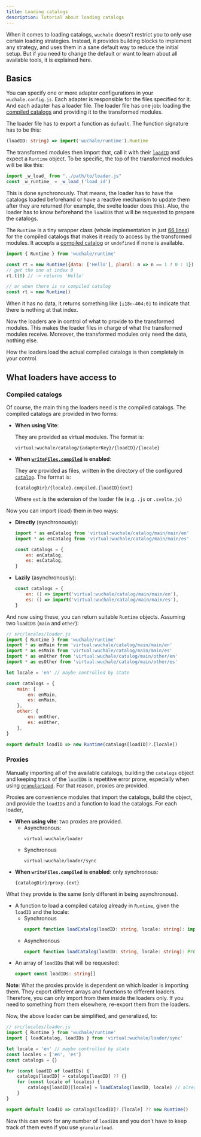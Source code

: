 ```yaml
---
title: Loading catalogs
description: Tutorial about loading catalogs
---
```


When it comes to loading catalogs, `wuchale` doesn't restrict you to only use
certain loading strategies. Instead, it provides building blocks to implement
any strategy, and uses them in a sane default way to reduce the initial setup.
But if you need to change the default or want to learn about all available
tools, it is explained here.

## Basics

You can specify one or more adapter configurations in your `wuchale.config.js`.
Each adapter is responsible for the files specified for it. And each adapter
has a loader file. The loader file has one job: loading the [compiled
catalogs](/concepts/catalogs#compiled-catalogs) and providing it to the
transformed modules.

The loader file has to export a function as `default`. The function signature has to be this:

```ts
(loadID: string) => import('wuchale/runtime').Runtime
```

The transformed modules then import that, call it with their
[`loadID`](/concepts/catalogs/#loadid) and expect a `Runtime` object. To be
specific, the top of the transformed modules will be like this:

```js
import _w_load_ from "../path/to/loader.js"
const _w_runtime_ = _w_load_('load_id')
```

This is done synchronously. That means, the loader has to have the catalogs
loaded beforehand or have a reactive mechanism to update them after they are
returned (for example, the svelte loader does this). Also, the loader has to
know beforehand the `loadID`s that will be requested to prepare the catalogs.

The `Runtime` is a tiny wrapper class (whole implementation in just [66
lines](https://github.com/wuchalejs/wuchale/blob/main/packages/wuchale/src/runtime.ts))
for the compiled catalogs that makes it ready to access by the transformed
modules. It accepts a [compiled catalog](/concepts/catalogs#compiled-catalogs)
or `undefined` if none is available.

```js
import { Runtime } from 'wuchale/runtime'

const rt = new Runtime({data: ['Hello'], plural: n => n == 1 ? 0 : 1})
// get the one at index 0
rt.t(0) // -> returns 'Hello'

// or when there is no compiled catalog
const rt = new Runtime()
```

When it has no data, it returns something like `[i18n-404:0]` to indicate that
there is nothing at that index.

Now the loaders are in control of what to provide to the transformed modules.
This makes the loader files in charge of what the transformed modules receive.
Moreover, the transformed modules only need the data, nothing else.

How the loaders load the actual compiled catalogs is then completely in your
control.

## What loaders have access to

### Compiled catalogs

Of course, the main thing the loaders need is the compiled catalogs. The compiled catalogs are provided in two forms:

- **When using Vite**:

    They are provided as virtual modules. The format is:
    ```
    virtual:wuchale/catalog/{adapterKey}/{loadID}/{locale}
    ```

- **When [`writeFiles.compiled`](/reference/adapter-common/#writefilescompiled) is enabled**:

    They are provided as files, written in the directory of the configured
    [`catalog`](/reference/adapter-common/#catalog). The format is:
    ```
    {catalogDir}/{locale}.compiled.{loadID}{ext}
    ```
    Where `ext` is the extension of the loader file (e.g. `.js` or `.svelte.js`)

Now you can import (load) them in two ways:

- **Directly** (synchronously):

    ```js
    import * as enCatalog from 'virtual:wuchale/catalog/main/main/en'
    import * as esCatalog from 'virtual:wuchale/catalog/main/main/es'

    const catalogs = {
        en: enCatalog,
        es: esCatalog,
    }
    ```

- **Lazily** (asynchronously):

    ```js
    const catalogs = {
        en: () => import('virtual:wuchale/catalog/main/main/en'),
        es: () => import('virtual:wuchale/catalog/main/main/es'),
    }
    ```

And now using these, you can return suitable `Runtime` objects. Assuming two
`loadID`s (`main` and `other`):

```js
// src/locales/loader.js
import { Runtime } from 'wuchale/runtime'
import * as enMain from 'virtual:wuchale/catalog/main/main/en'
import * as esMain from 'virtual:wuchale/catalog/main/main/es'
import * as enOther from 'virtual:wuchale/catalog/main/other/en'
import * as esOther from 'virtual:wuchale/catalog/main/other/es'

let locale = 'en' // maybe controlled by state

const catalogs = {
    main: {
        en: enMain,
        es: enMain,
    },
    other: {
        en: enOther,
        es: esOther,
    },
}

export default loadID => new Runtime(catalogs[loadID]?.[locale])
```

### Proxies

Manually importing all of the available catalogs, building the `catalogs`
object and keeping track of the `loadID`s is repetitive error prone, especially
when using [`granularLoad`](/reference/adapter-common/#granularload). For that
reason, proxies are provided.

Proxies are convenience modules that import the catalogs, build the object, and
provide the `loadID`s and a function to load the catalogs. For each loader,

- **When using vite**: two proxies are provided.
    - Asynchronous:
        ```
        virtual:wuchale/loader
        ```
    - Synchronous
        ```
        virtual:wuchale/loader/sync
        ```
- **When `writeFiles.compiled` is enabled**: only synchronous:
    ```
    {catalogDir}/proxy.{ext}
    ```

What they provide is the same (only different in being asynchronous).

- A function to load a compiled catalog already in `Runtime`, given the `loadID` and the locale:
    - Synchronous
        ```ts
        export function loadCatalog(loadID: string, locale: string): import('wuchale/runtime').CatalogModule
        ```
    - Asynchronous
        ```ts
        export function loadCatalog(loadID: string, locale: string): Promise<import('wuchale/runtime').CatalogModule>
        ```
- An array of `loadID`s that will be requested:
    ```ts
    export const loadIDs: string[]
    ```

**Note**: What the proxies provide is dependent on which loader is importing
them. They export different arrays and functions to different loaders.
Therefore, you can only import from them inside the loaders only. If you need
to something from them elsewhere, re-export them from the loaders.

Now, the above loader can be simplified, and generalized, to:

```js
// src/locales/loader.js
import { Runtime } from 'wuchale/runtime'
import { loadCatalog, loadIDs } from 'virtual:wuchale/loader/sync'

let locale = 'en' // maybe controlled by state
const locales = ['en', 'es']
const catalogs = {}

for (const loadID of loadIDs) {
    catalogs[loadID] = catalogs[loadID] ?? {}
    for (const locale of locales) {
        catalogs[loadID][locale] = loadCatalog(loadID, locale) // already in Runtime
    }
}

export default loadID => catalogs[loadID]?.[locale] ?? new Runtime()
```

Now this can work for any number of `loadID`s and you don't have to keep track
of them even if you use `granularload`.
